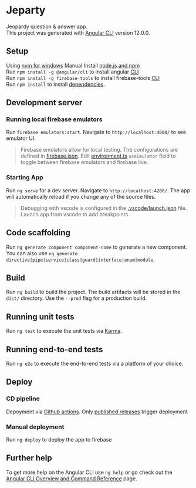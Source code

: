 # Jeparty

Jeopardy question & answer app.  
This project was generated with [Angular CLI](https://github.com/angular/angular-cli) version 12.0.0. 

## Setup

Using [nvm for windows](https://github.com/coreybutler/nvm-windows)
Manual Install [node.js and npm](https://nodejs.org/en/)  
Run `npm install -g @angular/cli` to install angular [CLI](https://angular.io/cli)  
Run `npm install -g firebase-tools` to install firebase-tools [CLI](https://firebase.google.com/docs/cli#setup_update_cli)  
Run `npm install` to install [dependencies](./package.json).

## Development server
### Running local firebase emulators

Run `firebase emulators:start`. Navigate to `http://localhost:4000/` to see emulator UI.
> Firebase emulators allow for local testing. The configurations are defined in [firebase.json](./firebase.json). Edit [environment.ts](./src/environments/environment.ts) `useEmulator` field to toggle between firebase emulators and firebase live.

### Starting App

Run `ng serve` for a dev server. Navigate to `http://localhost:4200/`. The app will automatically reload if you change any of the source files.
> Debugging with vscode is configured in the [.vscode/launch.json](./.vscode/launch.json) file. Launch app from vscode to add breakpoints.

## Code scaffolding

Run `ng generate component component-name` to generate a new component. You can also use `ng generate directive|pipe|service|class|guard|interface|enum|module`.

## Build

Run `ng build` to build the project. The build artifacts will be stored in the `dist/` directory. Use the `--prod` flag for a production build.

## Running unit tests

Run `ng test` to execute the unit tests via [Karma](https://karma-runner.github.io).

## Running end-to-end tests

Run `ng e2e` to execute the end-to-end tests via a platform of your choice.

## Deploy
### CD pipeline

Depoyment via [Github actions](https://github.com/Gluecke/mdm-jeparty/actions). Only [published releases](https://github.com/Gluecke/mdm-jeparty/releases) trigger deployment

### Manual deployment

Run `ng deploy` to deploy the app to firebase

## Further help

To get more help on the Angular CLI use `ng help` or go check out the [Angular CLI Overview and Command Reference](https://angular.io/cli) page.
